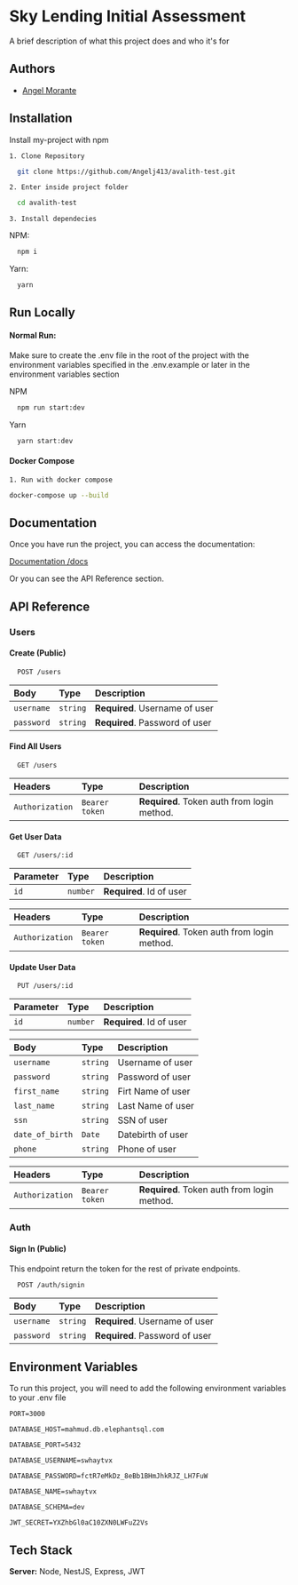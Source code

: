 # Sky Lending Initial Assessment

A brief description of what this project does and who it's for

## Authors

- [Angel Morante](https://www.github.com/Angelj413)

## Installation

Install my-project with npm

    1. Clone Repository

```bash
  git clone https://github.com/Angelj413/avalith-test.git
```

    2. Enter inside project folder

```bash
  cd avalith-test
```

    3. Install dependecies

NPM:

```bash
  npm i
```

Yarn:

```bash
  yarn
```

## Run Locally

#### Normal Run:

Make sure to create the .env file in the root of the project with the environment variables specified in the .env.example or later in the environment variables section

NPM

```bash
  npm run start:dev
```

Yarn

```bash
  yarn start:dev
```

#### Docker Compose

    1. Run with docker compose

```bash
docker-compose up --build
```

## Documentation

Once you have run the project, you can access the documentation:

[Documentation /docs](http://localhost:3000/docs)

Or you can see the API Reference section.

## API Reference

### Users

#### Create (Public)

```http
  POST /users
```

| Body       | Type     | Description                    |
| :--------- | :------- | :----------------------------- |
| `username` | `string` | **Required**. Username of user |
| `password` | `string` | **Required**. Password of user |

#### Find All Users

```http
  GET /users
```

| Headers         | Type           | Description                                 |
| :-------------- | :------------- | :------------------------------------------ |
| `Authorization` | `Bearer token` | **Required**. Token auth from login method. |

#### Get User Data

```http
  GET /users/:id
```

| Parameter | Type     | Description              |
| :-------- | :------- | :----------------------- |
| `id`      | `number` | **Required**. Id of user |

| Headers         | Type           | Description                                 |
| :-------------- | :------------- | :------------------------------------------ |
| `Authorization` | `Bearer token` | **Required**. Token auth from login method. |

#### Update User Data

```http
  PUT /users/:id
```

| Parameter | Type     | Description              |
| :-------- | :------- | :----------------------- |
| `id`      | `number` | **Required**. Id of user |

| Body            | Type     | Description       |
| :-------------- | :------- | :---------------- |
| `username`      | `string` | Username of user  |
| `password`      | `string` | Password of user  |
| `first_name`    | `string` | Firt Name of user |
| `last_name`     | `string` | Last Name of user |
| `ssn`           | `string` | SSN of user       |
| `date_of_birth` | `Date`   | Datebirth of user |
| `phone`         | `string` | Phone of user     |

| Headers         | Type           | Description                                 |
| :-------------- | :------------- | :------------------------------------------ |
| `Authorization` | `Bearer token` | **Required**. Token auth from login method. |

### Auth

#### Sign In (Public)

This endpoint return the token for the rest of private endpoints.

```http
  POST /auth/signin
```

| Body       | Type     | Description                    |
| :--------- | :------- | :----------------------------- |
| `username` | `string` | **Required**. Username of user |
| `password` | `string` | **Required**. Password of user |

## Environment Variables

To run this project, you will need to add the following environment variables to your .env file

`PORT=3000`

`DATABASE_HOST=mahmud.db.elephantsql.com`

`DATABASE_PORT=5432`

`DATABASE_USERNAME=swhaytvx`

`DATABASE_PASSWORD=fctR7eMkDz_8eBb1BHmJhkRJZ_LH7FuW`

`DATABASE_NAME=swhaytvx`

`DATABASE_SCHEMA=dev`

`JWT_SECRET=YXZhbGl0aC10ZXN0LWFuZ2Vs`

## Tech Stack

**Server:** Node, NestJS, Express, JWT
